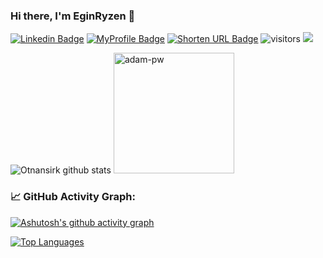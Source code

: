
### Hi there, I'm EginRyzen 👋

<!--Website -->
[![Linkedin Badge](https://img.shields.io/badge/-LinkedIn-0e76a8?style=flat-square&logo=Linkedin&logoColor=white)](https://www.linkedin.com/in/krisnanto010/)
[![MyProfile Badge](https://img.shields.io/badge/Profile-512dcf?style=flat-square&logo=About.me&logoColor=white)](https://eginryzen.github.io/)
[![Shorten URL Badge](https://img.shields.io/badge/Shorten_URL-e4514b?style=flat-square&logo=google-chrome&logoColor=white)](https://rebrands.netlify.app)
![visitors](https://visitor-badge.laobi.icu/badge?page_id=EginRyzen.EginRyzen)
<a href="https://github.com/otnansirk/reference-for-learning/wiki" target="_blank">
  <img src="https://img.shields.io/badge/My%20Wiki-W-brightgreen">
</a>


![Otnansirk github stats](https://github-readme-stats.vercel.app/api?username=EginRyzen&theme=gotham&show_icons=true)
<span style="border-radius: 10; overflow: hidden; display: inline-block;">
  <img width="193" src="https://github.com/Adam-pw/Adam-pw/blob/main/animation_500_kxa883sd.gif" alt="adam-pw" />
</span>

### 📈 GitHub Activity Graph:

[![Ashutosh's github activity graph](https://github-readme-activity-graph.vercel.app/graph?username=EginRyzen&bg_color=0f172a&color=00a3cc&line=14b8a6&point=f43f5e&area=true&hide_border=true)](https://github.com/ashutosh00710/github-readme-activity-graph)

<a href="https://github.com/EginRyzen" align="left"><img src="https://github-readme-stats.vercel.app/api/top-langs/?username=EginRyzen&langs_count=5&title_color=00a3cc&text_color=f43f5e&icon_color=14b8a6&bg_color=0f172a&hide_border=true&locale=en&custom_title=Top%20%Languages" alt="Top Languages" /></a>

<!-- <p><img align="center" src="https://github-readme-streak-stats.herokuapp.com/?user=otnansirk&" alt="otnansirk" /></p> -->

<!-- <img src="https://github-profile-trophy.vercel.app/?username=otnansirk"/> -->

<!--
**otnansirk/otnansirk** is a ✨ _special_ ✨ repository because its `README.md` (this file) appears on your GitHub profile.

Here are some ideas to get you started:

- 🔭 I’m currently working on ...
- 🌱 I’m currently learning ...
- 👯 I’m looking to collaborate on ...
- 🤔 I’m looking for help with ...
- 💬 Ask me about ...
- 📫 How to reach me: ...
- 😄 Pronouns: ...
- ⚡ Fun fact: ...
-->
